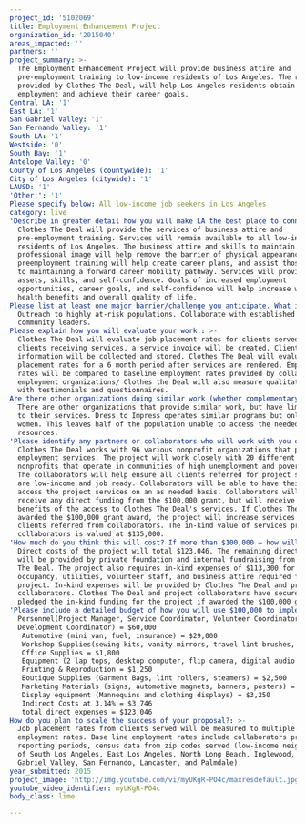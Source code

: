 ```yaml
---
project_id: '5102069'
title: Employment Enhancement Project
organization_id: '2015040'
areas_impacted: ''
partners: ''
project_summary: >-
  The Employment Enhancement Project will provide business attire and
  pre-employment training to low-income residents of Los Angeles. The resources
  provided by Clothes The Deal, will help Los Angeles residents obtain
  employment and achieve their career goals.
Central LA: '1'
East LA: '1'
San Gabriel Valley: '1'
San Fernando Valley: '1'
South LA: '1'
Westside: '0'
South Bay: '1'
Antelope Valley: '0'
County of Los Angeles (countywide): '1'
City of Los Angeles (citywide): '1'
LAUSD: '1'
'Other:': '1'
Please specify below: All low-income job seekers in Los Angeles
category: live
'Describe in greater detail how you will make LA the best place to connect:': >-
  Clothes The Deal will provide the services of business attire and
  pre-employment training. Services will remain available to all low-income
  residents of Los Angeles. The business attire and skills to maintain a
  professional image will help remove the barrier of physical appearance. The
  preemployment training will help create career plans, and assist those served
  to maintaining a forward career mobility pathway. Services will provide needed
  assets, skills, and self-confidence. Goals of increased employment
  opportunities, career goals, and self-confidence will help increase wages,
  health benefits and overall quality of life.
Please list at least one major barrier/challenge you anticipate. What is your strategy for overcoming these obstacles?: >-
  Outreach to highly at-risk populations. Collaborate with established npo's and
  community leaders.
Please explain how you will evaluate your work.: >-
  Clothes The Deal will evaluate job placement rates for clients served. For all
  clients receiving services, a service invoice will be created. Clients contact
  information will be collected and stored. Clothes The Deal will evaluate job
  placement rates for a 6 month period after services are rendered. Employment
  rates will be compared to baseline employment rates provided by collaborating
  employment organizations/ Clothes the Deal will also measure qualitative data
  with testimonials and questionnaires.
Are there other organizations doing similar work (whether complementary or competitive)? What is unique about your proposed approach?: >-
  There are other organizations that provide similar work, but have limitations
  to their services. Dress to Impress operates similar programs but only serve
  women. This leaves half of the population unable to access the needed
  resources.
'Please identify any partners or collaborators who will work with you on this project. How much of the $100,000 grant award will each partner receive?': >-
  Clothes The Deal works with 96 various nonprofit organizations that provide
  employment services. The project will work closely with 20 different
  nonprofits that operate in communities of high unemployment and poverty rates.
  The collaborators will help ensure all clients referred for project services
  are low-income and job ready. Collaborators will be able to have their clients
  access the project services on an as needed basis. Collaborators will not
  receive any direct funding from the $100,000 grant, but will receive in-kind
  benefits of the access to Clothes The Deal's services. If Clothes The Deal is
  awarded the $100,000 grant award, the project will increase services to 1,000
  clients referred from collaborators. The in-kind value of services provided to
  collaborators is valued at $135,000.
'How much do you think this will cost? If more than $100,000 – how will you cover the additional costs?': >-
  Direct costs of the project will total $123,046. The remaining direct costs
  will be provided by private foundation and internal fundraising from Clothes
  The Deal. The project also requires in-kind expenses of $113,300 for
  occupancy, utilities, volunteer staff, and business attire required for the
  project. In-kind expenses will be provided by Clothes The Deal and project
  collaborators. Clothes The Deal and project collaborators have secured and
  pledged the in-kind funding for the project if awarded the $100,000 grant.
'Please include a detailed budget of how you will use $100,000 to implement this project.': >-
  Personnel(Project Manager, Service Coordinator, Volunteer Coordinator,
  Development Coordinator) = $60,000
   Automotive (mini van, fuel, insurance) = $29,000
   Workshop Supplies(sewing kits, vanity mirrors, travel lint brushes, beauty & hygiene products) = $10,000
   Office Supplies = $1,800
   Equipment (2 lap tops, desktop computer, flip camera, digital audio recorder, projector) = $8,000
   Printing & Reproduction = $1,250
   Boutique Supplies (Garment Bags, lint rollers, steamers) = $2,500
   Marketing Materials (signs, automotive magnets, banners, posters) = $3,500
   Display equipment (Mannequins and clothing displays) = $3,250
   Indirect Costs at 3.14% = $3,746
   total direct expenses = $123,046
How do you plan to scale the success of your proposal?: >-
  Job placement rates from clients served will be measured to multiple base line
  employment rates. Base line employment rates include collaborators previous
  reporting periods, census data from zip codes served (low-income neighborhoods
  of South Los Angeles, East Los Angeles, North Long Beach, Inglewood, San
  Gabriel Valley, San Fernando, Lancaster, and Palmdale).
year_submitted: 2015
project_image: 'http://img.youtube.com/vi/myUKgR-PO4c/maxresdefault.jpg'
youtube_video_identifier: myUKgR-PO4c
body_class: lime

---
```


